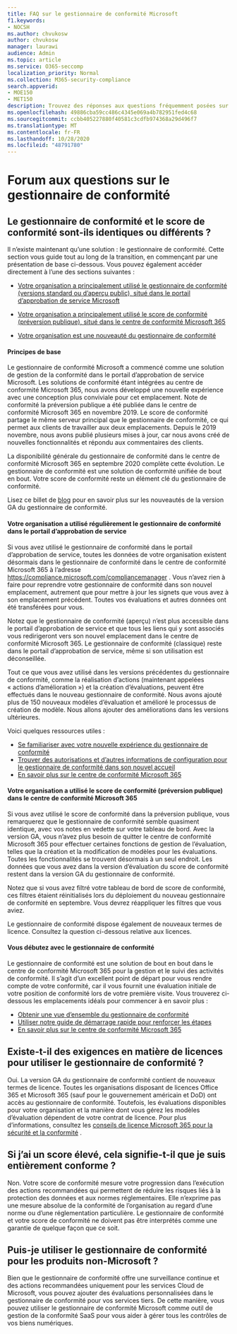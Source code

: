 ```yaml
---
title: FAQ sur le gestionnaire de conformité Microsoft
f1.keywords:
- NOCSH
ms.author: chvukosw
author: chvukosw
manager: laurawi
audience: Admin
ms.topic: article
ms.service: O365-seccomp
localization_priority: Normal
ms.collection: M365-security-compliance
search.appverid:
- MOE150
- MET150
description: Trouvez des réponses aux questions fréquemment posées sur le gestionnaire de conformité Microsoft, ce qui permet aux organisations de simplifier et d’automatiser les évaluations des risques.
ms.openlocfilehash: 49886cba59cc486c4345e069a4b782951fed4c68
ms.sourcegitcommit: ccbb405227880f40581c3cdfb974368a29d496f7
ms.translationtype: MT
ms.contentlocale: fr-FR
ms.lasthandoff: 10/28/2020
ms.locfileid: "48791780"
---
```

# <a name="compliance-manager-frequently-asked-questions"></a>Forum aux questions sur le gestionnaire de conformité

## <a name="is-compliance-manager-and-compliance-score-the-same-thing-or-are-they-different"></a>Le gestionnaire de conformité et le score de conformité sont-ils identiques ou différents ?

Il n’existe maintenant qu’une solution : le gestionnaire de conformité. Cette section vous guide tout au long de la transition, en commençant par une présentation de base ci-dessous. Vous pouvez également accéder directement à l’une des sections suivantes :

- [Votre organisation a principalement utilisé le gestionnaire de conformité (versions standard ou d’aperçu public), situé dans le portail d’approbation de service Microsoft](#your-organization-regularly-used-compliance-manager-in-the-service-trust-portal)

- [Votre organisation a principalement utilisé le score de conformité (préversion publique), situé dans le centre de conformité Microsoft 365](#your-organization-used-compliance-score-public-preview-in-the-microsoft-365-compliance-center)

- [Votre organisation est une nouveauté du gestionnaire de conformité](#youre-new-to-compliance-manager
)
#### <a name="the-basics"></a>Principes de base

Le gestionnaire de conformité Microsoft a commencé comme une solution de gestion de la conformité dans le portail d’approbation de service Microsoft.  Les solutions de conformité étant intégrées au centre de conformité Microsoft 365, nous avons développé une nouvelle expérience avec une conception plus conviviale pour cet emplacement. Note de conformité la préversion publique a été publiée dans le centre de conformité Microsoft 365 en novembre 2019. Le score de conformité partage le même serveur principal que le gestionnaire de conformité, ce qui permet aux clients de travailler aux deux emplacements. Depuis le 2019 novembre, nous avons publié plusieurs mises à jour, car nous avons créé de nouvelles fonctionnalités et répondu aux commentaires des clients.

La disponibilité générale du gestionnaire de conformité dans le centre de conformité Microsoft 365 en septembre 2020 complète cette évolution. Le gestionnaire de conformité est une solution de conformité unifiée de bout en bout. Votre score de conformité reste un élément clé du gestionnaire de conformité.

Lisez ce billet de [blog](https://aka.ms/compliancemanager/GAblog) pour en savoir plus sur les nouveautés de la version GA du gestionnaire de conformité.

#### <a name="your-organization-regularly-used-compliance-manager-in-the-service-trust-portal"></a>Votre organisation a utilisé régulièrement le gestionnaire de conformité dans le portail d’approbation de service

Si vous avez utilisé le gestionnaire de conformité dans le portail d’approbation de service, toutes les données de votre organisation existent désormais dans le gestionnaire de conformité dans le centre de conformité Microsoft 365 à l’adresse https://compliance.microsoft.com/compliancemanager . Vous n’avez rien à faire pour reprendre votre gestionnaire de conformité dans son nouvel emplacement, autrement que pour mettre à jour les signets que vous avez à son emplacement précédent. Toutes vos évaluations et autres données ont été transférées pour vous.

Notez que le gestionnaire de conformité (aperçu) n’est plus accessible dans le portail d’approbation de service et que tous les liens qui y sont associés vous redirigeront vers son nouvel emplacement dans le centre de conformité Microsoft 365. Le gestionnaire de conformité (classique) reste dans le portail d’approbation de service, même si son utilisation est déconseillée.

Tout ce que vous avez utilisé dans les versions précédentes du gestionnaire de conformité, comme la réalisation d’actions (maintenant appelées « actions d’amélioration ») et la création d’évaluations, peuvent être effectués dans le nouveau gestionnaire de conformité. Nous avons ajouté plus de 150 nouveaux modèles d’évaluation et amélioré le processus de création de modèle. Nous allons ajouter des améliorations dans les versions ultérieures.

Voici quelques ressources utiles :

- [Se familiariser avec votre nouvelle expérience du gestionnaire de conformité](compliance-manager-setup.md#understand-the-compliance-manager-dashboard)
- [Trouver des autorisations et d’autres informations de configuration pour le gestionnaire de conformité dans son nouvel accueil](compliance-manager-setup.md#who-can-access-compliance-manager)
- [En savoir plus sur le centre de conformité Microsoft 365](microsoft-365-compliance-center.md)

#### <a name="your-organization-used-compliance-score-public-preview-in-the-microsoft-365-compliance-center"></a>Votre organisation a utilisé le score de conformité (préversion publique) dans le centre de conformité Microsoft 365

Si vous avez utilisé le score de conformité dans la préversion publique, vous remarquerez que le gestionnaire de conformité semble quasiment identique, avec vos notes en vedette sur votre tableau de bord. Avec la version GA, vous n’avez plus besoin de quitter le centre de conformité Microsoft 365 pour effectuer certaines fonctions de gestion de l’évaluation, telles que la création et la modification de modèles pour les évaluations. Toutes les fonctionnalités se trouvent désormais à un seul endroit. Les données que vous avez dans la version d’évaluation du score de conformité restent dans la version GA du gestionnaire de conformité.

Notez que si vous avez filtré votre tableau de bord de score de conformité, ces filtres étaient réinitialisés lors du déploiement du nouveau gestionnaire de conformité en septembre. Vous devrez réappliquer les filtres que vous aviez.

Le gestionnaire de conformité dispose également de nouveaux termes de licence. Consultez la question ci-dessous relative aux licences.

#### <a name="youre-new-to-compliance-manager"></a>Vous débutez avec le gestionnaire de conformité

Le gestionnaire de conformité est une solution de bout en bout dans le centre de conformité Microsoft 365 pour la gestion et le suivi des activités de conformité. Il s’agit d’un excellent point de départ pour vous rendre compte de votre conformité, car il vous fournit une évaluation initiale de votre position de conformité lors de votre première visite. Vous trouverez ci-dessous les emplacements idéals pour commencer à en savoir plus :

- [Obtenir une vue d’ensemble du gestionnaire de conformité](compliance-manager.md)
- [Utiliser notre guide de démarrage rapide pour renforcer les étapes](compliance-manager-quickstart.md)
- [En savoir plus sur le centre de conformité Microsoft 365](microsoft-365-compliance-center.md)

## <a name="are-there-licensing-requirements-for-using-compliance-manager"></a>Existe-t-il des exigences en matière de licences pour utiliser le gestionnaire de conformité ?

Oui. La version GA du gestionnaire de conformité contient de nouveaux termes de licence. Toutes les organisations disposant de licences Office 365 et Microsoft 365 (sauf pour le gouvernement américain et DoD) ont accès au gestionnaire de conformité. Toutefois, les évaluations disponibles pour votre organisation et la manière dont vous gérez les modèles d’évaluation dépendent de votre contrat de licence. Pour plus d’informations, consultez les [conseils de licence Microsoft 365 pour la sécurité et la conformité](https://go.microsoft.com/fwlink/?linkid=2132371) .

## <a name="if-i-have-a-high-score-does-it-mean-im-fully-compliant"></a>Si j’ai un score élevé, cela signifie-t-il que je suis entièrement conforme ?

Non. Votre score de conformité mesure votre progression dans l’exécution des actions recommandées qui permettent de réduire les risques liés à la protection des données et aux normes réglementaires. Elle n’exprime pas une mesure absolue de la conformité de l’organisation au regard d’une norme ou d’une réglementation particulière. Le gestionnaire de conformité et votre score de conformité ne doivent pas être interprétés comme une garantie de quelque façon que ce soit.

## <a name="can-i-use-compliance-manager-for-non-microsoft-products"></a>Puis-je utiliser le gestionnaire de conformité pour les produits non-Microsoft ?

Bien que le gestionnaire de conformité offre une surveillance continue et des actions recommandées uniquement pour les services Cloud de Microsoft, vous pouvez ajouter des évaluations personnalisées dans le gestionnaire de conformité pour vos services tiers. De cette manière, vous pouvez utiliser le gestionnaire de conformité Microsoft comme outil de gestion de la conformité SaaS pour vous aider à gérer tous les contrôles de vos biens numériques.
